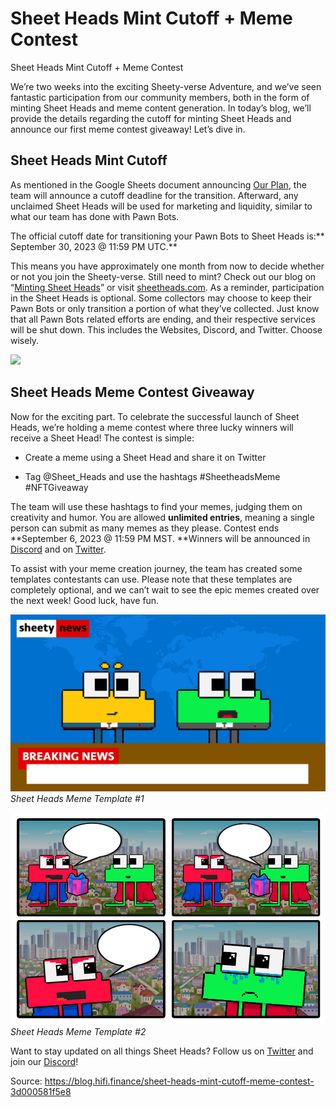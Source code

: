 
# Sheet Heads Mint Cutoff + Meme Contest

Sheet Heads Mint Cutoff + Meme Contest

We’re two weeks into the exciting Sheety-verse Adventure, and we’ve seen fantastic participation from our community members, both in the form of minting Sheet Heads and meme content generation. In today’s blog, we’ll provide the details regarding the cutoff for minting Sheet Heads and announce our first meme contest giveaway! Let’s dive in.

## Sheet Heads Mint Cutoff

As mentioned in the Google Sheets document announcing [Our Plan](https://docs.google.com/spreadsheets/d/1r9Jy9eyw-sICFhBUFjbf3TLPupvn7oQlymqYvp6WvYM/edit#gid=0), the team will announce a cutoff deadline for the transition. Afterward, any unclaimed Sheet Heads will be used for marketing and liquidity, similar to what our team has done with Pawn Bots.

The official cutoff date for transitioning your Pawn Bots to Sheet Heads is:** September 30, 2023 @ 11:59 PM UTC.**

This means you have approximately one month from now to decide whether or not you join the Sheety-verse. Still need to mint? Check out our blog on “[Minting Sheet Heads](https://blog.hifi.finance/minting-sheet-heads-1eef2ff8d54)” or visit [sheetheads.com](https://sheetheads.com/). As a reminder, participation in the Sheet Heads is optional. Some collectors may choose to keep their Pawn Bots or only transition a portion of what they’ve collected. Just know that all Pawn Bots related efforts are ending, and their respective services will be shut down. This includes the Websites, Discord, and Twitter. Choose wisely.

![](../images/2023-08-28_sheet-heads-mint-cutoff-meme-contest/1_UhAWchXb-XjmcFLTf0h6kg.png)

## Sheet Heads Meme Contest Giveaway

Now for the exciting part. To celebrate the successful launch of Sheet Heads, we’re holding a meme contest where three lucky winners will receive a Sheet Head! The contest is simple:

* Create a meme using a Sheet Head and share it on Twitter

* Tag @Sheet_Heads and use the hashtags #SheetheadsMeme #NFTGiveaway

The team will use these hashtags to find your memes, judging them on creativity and humor. You are allowed **unlimited entries**, meaning a single person can submit as many memes as they please. Contest ends **September 6, 2023 @ 11:59 PM MST. **Winners will be announced in [Discord](https://discord.com/invite/uGxaCppKSH) and on [Twitter](https://twitter.com/Sheet_Heads).

To assist with your meme creation journey, the team has created some templates contestants can use. Please note that these templates are completely optional, and we can’t wait to see the epic memes created over the next week! Good luck, have fun.

![](../images/2023-08-28_sheet-heads-mint-cutoff-meme-contest/1_Af5eqPwIsnaIf50VPr90ZA.png)*Sheet Heads Meme Template #1*

![](../images/2023-08-28_sheet-heads-mint-cutoff-meme-contest/1_ee0B8L2QqUrI_ZYXhOto2w.png)*Sheet Heads Meme Template #2*

Want to stay updated on all things Sheet Heads? Follow us on [Twitter](https://twitter.com/Sheet_Heads) and join our [Discord](https://discord.com/invite/uGxaCppKSH)!


Source: https://blog.hifi.finance/sheet-heads-mint-cutoff-meme-contest-3d000581f5e8
